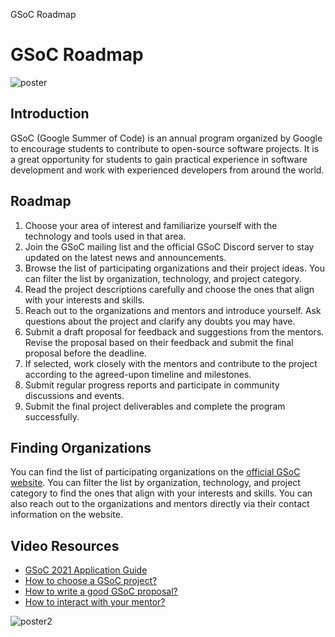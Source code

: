GSoC Roadmap  

GSoC Roadmap
============

![poster](https://media.geeksforgeeks.org/wp-content/cdn-uploads/20191115191637/How-to-Prepare-For-Google-Summer-of-Code-A-Complete-Guide.png)

Introduction
------------

GSoC (Google Summer of Code) is an annual program organized by Google to encourage students to contribute to open-source software projects. It is a great opportunity for students to gain practical experience in software development and work with experienced developers from around the world.

Roadmap
-------

1.  Choose your area of interest and familiarize yourself with the technology and tools used in that area.
2.  Join the GSoC mailing list and the official GSoC Discord server to stay updated on the latest news and announcements.
3.  Browse the list of participating organizations and their project ideas. You can filter the list by organization, technology, and project category.
4.  Read the project descriptions carefully and choose the ones that align with your interests and skills.
5.  Reach out to the organizations and mentors and introduce yourself. Ask questions about the project and clarify any doubts you may have.
6.  Submit a draft proposal for feedback and suggestions from the mentors. Revise the proposal based on their feedback and submit the final proposal before the deadline.
7.  If selected, work closely with the mentors and contribute to the project according to the agreed-upon timeline and milestones.
8.  Submit regular progress reports and participate in community discussions and events.
9.  Submit the final project deliverables and complete the program successfully.

Finding Organizations
---------------------

You can find the list of participating organizations on the [official GSoC website](https://summerofcode.withgoogle.com/organizations/). You can filter the list by organization, technology, and project category to find the ones that align with your interests and skills. You can also reach out to the organizations and mentors directly via their contact information on the website.

Video Resources
---------------

*   [GSoC 2021 Application Guide](https://www.youtube.com/watch?v=1X9Nli7VJzg)
*   [How to choose a GSoC project?](https://www.youtube.com/watch?v=3Yq3lD7oWng)
*   [How to write a good GSoC proposal?](https://www.youtube.com/watch?v=FBcSjx5vSx0)
*   [How to interact with your mentor?](https://www.youtube.com/watch?v=bPPFknWOJfI)


![poster2](https://developers.google.com/open-source/gsoc/resources/downloads/GSoC-Horizontal.png)
